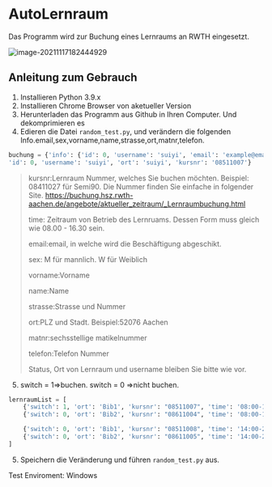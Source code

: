 # AutoLernraum

Das Programm wird zur Buchung eines Lernraums an RWTH eingesetzt.

 ![image-20211117182444929](https://i.loli.net/2021/11/18/FoOYsD5hGQMcrIA.png)

## Anleitung zum Gebrauch

1. Installieren Python 3.9.x
2. Installieren Chrome Browser von aketueller Version
3. Herunterladen das Programm aus Github in Ihren Computer. Und dekomprimieren es
4. Edieren die Datei `random_test.py`, und verändern die folgenden Info.email,sex,vorname,name,strasse,ort,matnr,telefon.

```python
buchung = {'info': {'id': 0, 'username': 'suiyi', 'email': 'example@email.com', 'sex': 'M', 'vorname': 'Feieie', 'name': 'Xu', 'strasse': 'Ponttorstr.1','ort': '52074  Aachen', 'status': 'S-RWTH', 'matnr': '404093', 'telefon': '00491799860915'}, 
'id': 0, 'username': 'suiyi', 'ort': 'suiyi', 'kursnr': '08511007'}
```

> kursnr:Lernraum Nummer, welches Sie buchen möchten. Beispiel: 08411027 für Semi90.  Die Nummer finden Sie einfache in folgender Site. https://buchung.hsz.rwth-aachen.de/angebote/aktueller_zeitraum/_Lernraumbuchung.html
>
> time: Zeitraum von Betrieb des Lernruams.  Dessen Form muss gleich wie 08.00 - 16.30 sein.
>
> email:email, in welche wird die Beschäftigung abgeschikt.
>
> sex: M für mannlich. W für Weiblich
>
> vorname:Vorname
>
> name:Name
>
> strasse:Strasse und Nummer
>
> ort:PLZ und Stadt. Beispiel:52076 Aachen
>
> matnr:sechsstellige matikelnummer
>
> telefon:Telefon Nummer
>
> Status, Ort von Lernraum und username bleiben Sie bitte wie vor. 

5. switch = 1=>buchen. switch = 0 =>nicht buchen.

```python
lernraumList = [
    {'switch': 1, 'ort': 'Bib1', 'kursnr': "08511007", 'time': '08:00-14:00'},
    {'switch': 0, 'ort': 'Bib2', 'kursnr': "08611004", 'time': '08:00-14:00'},

    {'switch': 0, 'ort': 'Bib1', 'kursnr': "08511008", 'time': '14:00-20:00'},
    {'switch': 0, 'ort': 'Bib2', 'kursnr': "08611005", 'time': '14:00-20:00'}
]
```

5. Speichern die Veränderung und führen `random_test.py` aus.  

Test Enviroment: Windows

